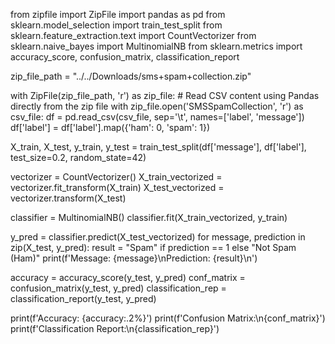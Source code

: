from zipfile import ZipFile
import pandas as pd
from sklearn.model_selection import train_test_split
from sklearn.feature_extraction.text import CountVectorizer
from sklearn.naive_bayes import MultinomialNB
from sklearn.metrics import accuracy_score, confusion_matrix, classification_report

zip_file_path = "../../Downloads/sms+spam+collection.zip"

with ZipFile(zip_file_path, 'r') as zip_file:
    # Read CSV content using Pandas directly from the zip file
    with zip_file.open('SMSSpamCollection', 'r') as csv_file:
        df = pd.read_csv(csv_file, sep='\t', names=['label', 'message'])
        df['label'] = df['label'].map({'ham': 0, 'spam': 1})

X_train, X_test, y_train, y_test = train_test_split(df['message'], df['label'], test_size=0.2, random_state=42)

vectorizer = CountVectorizer()
X_train_vectorized = vectorizer.fit_transform(X_train)
X_test_vectorized = vectorizer.transform(X_test)

classifier = MultinomialNB()
classifier.fit(X_train_vectorized, y_train)

y_pred = classifier.predict(X_test_vectorized)
for message, prediction in zip(X_test, y_pred):
    result = "Spam" if prediction == 1 else "Not Spam (Ham)"
    print(f'Message: {message}\nPrediction: {result}\n')

accuracy = accuracy_score(y_test, y_pred)
conf_matrix = confusion_matrix(y_test, y_pred)
classification_rep = classification_report(y_test, y_pred)


print(f'Accuracy: {accuracy:.2%}')
print(f'Confusion Matrix:\n{conf_matrix}')
print(f'Classification Report:\n{classification_rep}')
